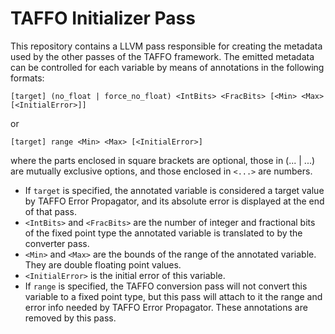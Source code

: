 # TAFFO Initializer Pass

This repository contains a LLVM pass responsible for creating the metadata used by the other passes of the TAFFO framework.
The emitted metadata can be controlled for each variable by means of annotations in the following formats:
```
[target] (no_float | force_no_float) <IntBits> <FracBits> [<Min> <Max> [<InitialError>]]
```
or
```
[target] range <Min> <Max> [<InitialError>]
```
where the parts enclosed in square brackets are optional, those in (... | ...) are mutually exclusive options, and those enclosed in `<...>` are numbers.

- If `target` is specified, the annotated variable is considered a target value by TAFFO Error Propagator, and its absolute error is displayed at the end of that pass.
- `<IntBits>` and `<FracBits>` are the number of integer and fractional bits of the fixed point type the annotated variable is translated to by the converter pass.
- `<Min>` and `<Max>` are the bounds of the range of the annotated variable. They are double floating point values.
- `<InitialError>` is the initial error of this variable.
- If `range` is specified, the TAFFO conversion pass will not convert this variable to a fixed point type, but this pass will attach to it the range and error info needed by TAFFO Error Propagator.
  These annotations are removed by this pass.
